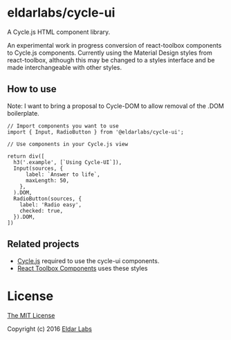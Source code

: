eldarlabs/cycle-ui
====

A Cycle.js HTML component library.

An experimental work in progress conversion of react-toolbox components to
Cycle.js components. Currently using the Material Design styles from react-toolbox, although this may be changed to a styles interface and be made interchangeable with other styles.

How to use
----------

Note: I want to bring a proposal to Cycle-DOM to allow removal of the .DOM boilerplate. 

    // Import components you want to use
    import { Input, RadioButton } from '@eldarlabs/cycle-ui';

    // Use components in your Cycle.js view

    return div([
      h3('.example', [`Using Cycle-UI`]),
      Input(sources, {
          label: `Answer to life`,
          maxLength: 50,
        },
      ).DOM,
      RadioButton(sources, {
        label: 'Radio easy',
        checked: true,
      }).DOM,
    ])



Related projects
----------------

- [Cycle.js](http://cycle.js.org) required to use the cycle-ui components.
- [React Toolbox Components](http://react-toolbox.com/#/components) uses these styles

License
=======

[The MIT License](https://raw.githubusercontent.com/eldarlabs/cycle-ui/master/LICENSE)

Copyright (c) 2016 [Eldar Labs](https://eldarlabs.com)
